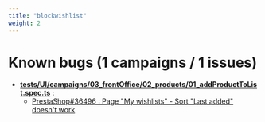 ```yaml
---
title: "blockwishlist"
weight: 2
---
```


# Known bugs (1 campaigns / 1 issues)
* **[tests/UI/campaigns/03_frontOffice/02_products/01_addProductToList.spec.ts](https://github.com/PrestaShop/blockwishlist/tree/dev/tests/UI/campaigns/03_frontOffice/02_products/01_addProductToList.spec.ts)** :
  * [PrestaShop#36496 : Page "My wishlists" - Sort "Last added" doesn't work ](https://github.com/PrestaShop/PrestaShop/issues/36496)
